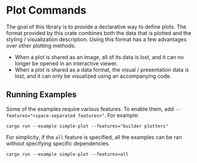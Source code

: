 # Plot Commands
The goal of this library is to provide a declarative way to define plots. The format provided by this crate combines both the data that is plotted and the styling / visualization description. Using this format has a few advantages over other plotting methods:
- When a plot is shared as an image, all of its data is lost, and it can no longer be opened in an interactive viewer.
- When a plot is shared as a data format, the visual / presentation data is lost, and it can only be visualized using an accompanying code.

## Running Examples
Some of the examples require various features. To enable them, add `--features="<space-separated features>"`. For example:
```
cargo run --example simple-plot --features="builder plotters"
```
For simplicity, if the `all` feature is specified, all the examples can be ran without specifying specific dependencies.

```
cargo run --example simple-plot --features=all
```
